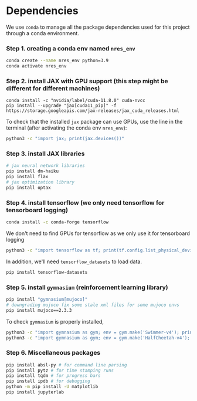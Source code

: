 [comment]: # (conda remove --name nres_env --all)

# Dependencies

We use `conda` to manage all the package dependencies used for this project through a conda environment.

### Step 1. creating a conda env named `nres_env`
```bash
conda create --name nres_env python=3.9
conda activate nres_env
```

### Step 2. install JAX with GPU support (this step might be different for different machines)
```
conda install -c "nvidia/label/cuda-11.8.0" cuda-nvcc
pip install --upgrade "jax[cuda11_pip]" -f https://storage.googleapis.com/jax-releases/jax_cuda_releases.html
```
To check that the installed `jax` package can use GPUs, use the line in the terminal (after activating the conda env `nres_env`):
```bash
python3 -c "import jax; print(jax.devices())"
```

### Step 3. install JAX libraries
```bash
# jax neural network libraries
pip install dm-haiku
pip install flax
# jax optimization library
pip install optax
```


### Step 4. install tensorflow (we only need tensorflow for tensorboard logging)
```bash
conda install -c conda-forge tensorflow
```
We don't need to find GPUs for tensorflow as we only use it for tensorboard logging
```bash
python3 -c "import tensorflow as tf; print(tf.config.list_physical_devices())"
```
In addition, we'll need `tensorflow_datasets` to load data.
```bash
pip install tensorflow-datasets
```

### Step 5. install `gymnasium` (reinforcement learning library)
```bash
pip install "gymnasium[mujoco]"
# downgrading mujoco fix some stale xml files for some mujoco envs
pip install mujoco==2.3.3
```
To check `gymnasium` is properly installed,
```bash
python3 -c "import gymnasium as gym; env = gym.make('Swimmer-v4'); print(env)"
python3 -c "import gymnasium as gym; env = gym.make('HalfCheetah-v4'); print(env)"
```

### Step 6. Miscellaneous packages
```bash
pip install absl-py # for command line parsing
pip install pytz # for time stamping runs
pip install tqdm # for progress bars
pip install ipdb # for debugging
python -m pip install -U matplotlib
pip install jupyterlab
```